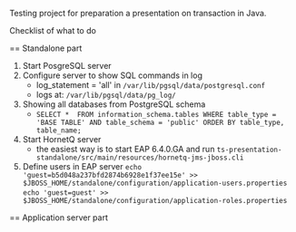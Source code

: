 Testing project for preparation a presentation on transaction in Java.


Checklist of what to do

== Standalone part
1. Start PosgreSQL server
2. Configure server to show SQL commands in log
   * log_statement = 'all' in `/var/lib/pgsql/data/postgresql.conf` 
   * logs at: `/var/lib/pgsql/data/pg_log/`
3. Showing all databases from PostgreSQL schema
   * `SELECT *  FROM information_schema.tables WHERE table_type = 'BASE TABLE' AND table_schema = 'public' ORDER BY table_type, table_name;`
4. Start HornetQ server
   * the easiest way is to start EAP 6.4.0.GA and run `ts-presentation-standalone/src/main/resources/hornetq-jms-jboss.cli`
5. Define users in EAP server
   `echo 'guest=b5d048a237bfd2874b6928e1f37ee15e' >> $JBOSS_HOME/standalone/configuration/application-users.properties`
   `echo 'guest=guest' >> $JBOSS_HOME/standalone/configuration/application-roles.properties`

== Application server part
